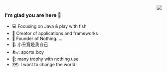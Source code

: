 <img align="right" src="https://github-readme-stats.vercel.app/api?username=fraudLeo&show_icons=true&icon_color=CE1D2D&text_color=718096&bg_color=ffffff&hide_title=true" />

### I'm glad you are here 👋
- :computer: Focusing on Java & play with fish
- :hammer: Creator of applications and frameworks
- :ram: Founder of Nothing.....
- 🤡: 小丑竟是我自己
- ⛹️‍♂️: sports_boy
- 🥉: many trophy with nothing use
- 🗺️: I want to change the world!
